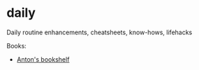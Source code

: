 # daily
Daily routine enhancements, cheatsheets, know-hows, lifehacks




Books:
- [Anton's bookshelf](https://og2k.com/books/)